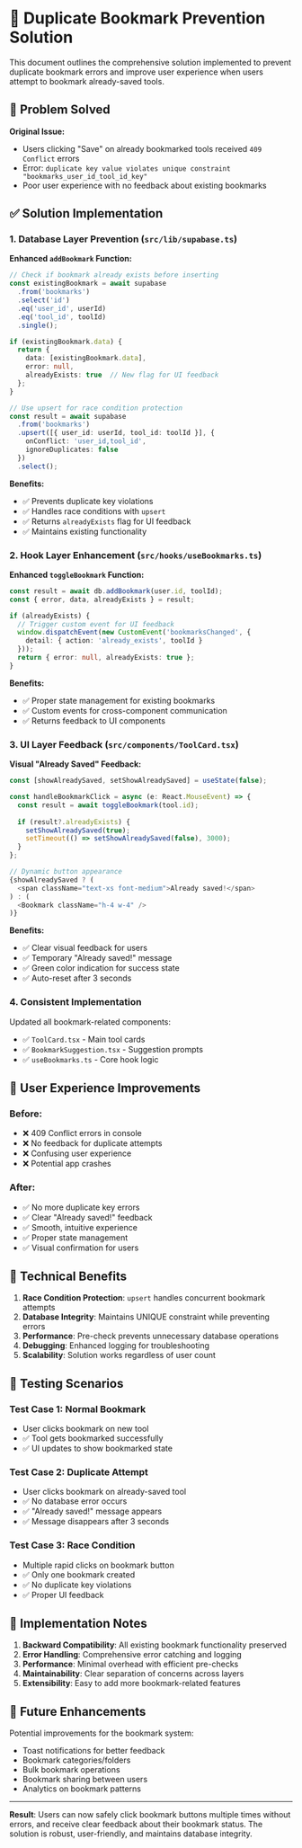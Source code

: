 # 🔄 Duplicate Bookmark Prevention Solution

This document outlines the comprehensive solution implemented to prevent duplicate bookmark errors and improve user experience when users attempt to bookmark already-saved tools.

## 🚨 Problem Solved

**Original Issue:**
- Users clicking "Save" on already bookmarked tools received `409 Conflict` errors
- Error: `duplicate key value violates unique constraint "bookmarks_user_id_tool_id_key"`
- Poor user experience with no feedback about existing bookmarks

## ✅ Solution Implementation

### 1. **Database Layer Prevention** (`src/lib/supabase.ts`)

**Enhanced `addBookmark` Function:**
```typescript
// Check if bookmark already exists before inserting
const existingBookmark = await supabase
  .from('bookmarks')
  .select('id')
  .eq('user_id', userId)
  .eq('tool_id', toolId)
  .single();

if (existingBookmark.data) {
  return {
    data: [existingBookmark.data],
    error: null,
    alreadyExists: true  // New flag for UI feedback
  };
}

// Use upsert for race condition protection
const result = await supabase
  .from('bookmarks')
  .upsert([{ user_id: userId, tool_id: toolId }], {
    onConflict: 'user_id,tool_id',
    ignoreDuplicates: false
  })
  .select();
```

**Benefits:**
- ✅ Prevents duplicate key violations
- ✅ Handles race conditions with `upsert`
- ✅ Returns `alreadyExists` flag for UI feedback
- ✅ Maintains existing functionality

### 2. **Hook Layer Enhancement** (`src/hooks/useBookmarks.ts`)

**Enhanced `toggleBookmark` Function:**
```typescript
const result = await db.addBookmark(user.id, toolId);
const { error, data, alreadyExists } = result;

if (alreadyExists) {
  // Trigger custom event for UI feedback
  window.dispatchEvent(new CustomEvent('bookmarksChanged', { 
    detail: { action: 'already_exists', toolId } 
  }));
  return { error: null, alreadyExists: true };
}
```

**Benefits:**
- ✅ Proper state management for existing bookmarks
- ✅ Custom events for cross-component communication
- ✅ Returns feedback to UI components

### 3. **UI Layer Feedback** (`src/components/ToolCard.tsx`)

**Visual "Already Saved" Feedback:**
```typescript
const [showAlreadySaved, setShowAlreadySaved] = useState(false);

const handleBookmarkClick = async (e: React.MouseEvent) => {
  const result = await toggleBookmark(tool.id);
  
  if (result?.alreadyExists) {
    setShowAlreadySaved(true);
    setTimeout(() => setShowAlreadySaved(false), 3000);
  }
};

// Dynamic button appearance
{showAlreadySaved ? (
  <span className="text-xs font-medium">Already saved!</span>
) : (
  <Bookmark className="h-4 w-4" />
)}
```

**Benefits:**
- ✅ Clear visual feedback for users
- ✅ Temporary "Already saved!" message
- ✅ Green color indication for success state
- ✅ Auto-reset after 3 seconds

### 4. **Consistent Implementation**

Updated all bookmark-related components:
- ✅ `ToolCard.tsx` - Main tool cards
- ✅ `BookmarkSuggestion.tsx` - Suggestion prompts
- ✅ `useBookmarks.ts` - Core hook logic

## 🎯 User Experience Improvements

### Before:
- ❌ 409 Conflict errors in console
- ❌ No feedback for duplicate attempts
- ❌ Confusing user experience
- ❌ Potential app crashes

### After:
- ✅ No more duplicate key errors
- ✅ Clear "Already saved!" feedback
- ✅ Smooth, intuitive experience
- ✅ Proper state management
- ✅ Visual confirmation for users

## 🔧 Technical Benefits

1. **Race Condition Protection**: `upsert` handles concurrent bookmark attempts
2. **Database Integrity**: Maintains UNIQUE constraint while preventing errors
3. **Performance**: Pre-check prevents unnecessary database operations
4. **Debugging**: Enhanced logging for troubleshooting
5. **Scalability**: Solution works regardless of user count

## 🧪 Testing Scenarios

### Test Case 1: Normal Bookmark
- User clicks bookmark on new tool
- ✅ Tool gets bookmarked successfully
- ✅ UI updates to show bookmarked state

### Test Case 2: Duplicate Attempt
- User clicks bookmark on already-saved tool
- ✅ No database error occurs
- ✅ "Already saved!" message appears
- ✅ Message disappears after 3 seconds

### Test Case 3: Race Condition
- Multiple rapid clicks on bookmark button
- ✅ Only one bookmark created
- ✅ No duplicate key violations
- ✅ Proper UI feedback

## 📝 Implementation Notes

1. **Backward Compatibility**: All existing bookmark functionality preserved
2. **Error Handling**: Comprehensive error catching and logging
3. **Performance**: Minimal overhead with efficient pre-checks
4. **Maintainability**: Clear separation of concerns across layers
5. **Extensibility**: Easy to add more bookmark-related features

## 🚀 Future Enhancements

Potential improvements for the bookmark system:
- Toast notifications for better feedback
- Bookmark categories/folders
- Bulk bookmark operations
- Bookmark sharing between users
- Analytics on bookmark patterns

---

**Result**: Users can now safely click bookmark buttons multiple times without errors, and receive clear feedback about their bookmark status. The solution is robust, user-friendly, and maintains database integrity.